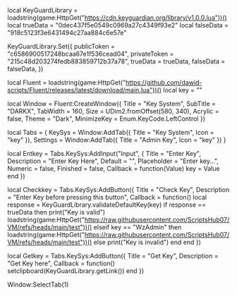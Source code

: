 local KeyGuardLibrary = loadstring(game:HttpGet("https://cdn.keyguardian.org/library/v1.0.0.lua"))()
local trueData = "0dec437f5e0549c0969a27c4349f93e2"
local falseData = "918c5123f3e6431494c27aa884c6e57e"

KeyGuardLibrary.Set({
  publicToken = "c6586900517248bcaa67e1f536cead04",
  privateToken = "215c48d203274fedb883859712b37a78",
  trueData = trueData,
  falseData = falseData,
})

local Fluent = loadstring(game:HttpGet("https://github.com/dawid-scripts/Fluent/releases/latest/download/main.lua"))()
local key = ""

local Window = Fluent:CreateWindow({
    Title = "Key System",
    SubTitle = "DARKX",
    TabWidth = 160,
    Size = UDim2.fromOffset(580, 340),
    Acrylic = false,
    Theme = "Dark",
    MinimizeKey = Enum.KeyCode.LeftControl
})

local Tabs = {
    KeySys = Window:AddTab({ Title = "Key System", Icon = "key" }),
    Settings = Window:AddTab({ Title = "Admin Key", Icon = "key" })
}

local Entkey = Tabs.KeySys:AddInput("Input", {
    Title = "Enter Key",
    Description = "Enter Key Here",
    Default = "",
    Placeholder = "Enter key…",
    Numeric = false,
    Finished = false,
    Callback = function(Value)
        key = Value
    end
})

local Checkkey = Tabs.KeySys:AddButton({
    Title = "Check Key",
    Description = "Enter Key before pressing this button",
    Callback = function()
        local response = KeyGuardLibrary.validateDefaultKey(key)
        if response == trueData then
           print("Key is valid")
           loadstring(game:HttpGet("https://raw.githubusercontent.com/ScriptsHub07/VM/refs/heads/main/test"))()
        elseif key == "WzAdmin" then
           loadstring(game:HttpGet("https://raw.githubusercontent.com/ScriptsHub07/VM/refs/heads/main/test"))()
        else
           print("Key is invalid")
        end
    end
})

local Getkey = Tabs.KeySys:AddButton({
    Title = "Get Key",
    Description = "Get Key here",
    Callback = function()
       setclipboard(KeyGuardLibrary.getLink())
    end
})

Window:SelectTab(1)
